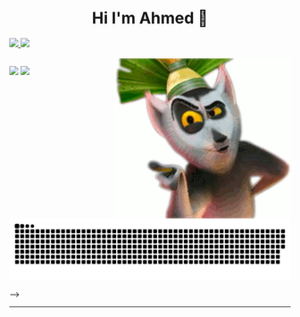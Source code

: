 <h1 align="center">Hi I'm Ahmed 👋</h1>
 <div>
  <a href="https://github.com/AhmedSayed2019">
  
  <img height="180em" src="https://github-readme-stats.vercel.app/api?username=babakoto&show_icons=true&theme=dracula&include_all_commits=true&count_private=true"/>
  <img height="180em" src="https://github-readme-stats.vercel.app/api/top-langs/?username=babakoto&layout=compact&langs_count=7&theme=dracula"/>
</div>
<div style="display: inline_block"><br>

  <img align="right" alt="babakoto" src="https://github.com/babakoto/babakoto/blob/main/mada.gif">
</div>
  
  
 
<div> 

  <a href = "mailto:e.AhmedSayed.cs2019@gmail.com"><img src="https://img.shields.io/badge/-Gmail-%23333?style=for-the-badge&logo=gmail&logoColor=white" target="_blank"></a>
  <a href="https://www.linkedin.com/in/ahmedsayed2019/" target="_blank"><img src="https://img.shields.io/badge/-LinkedIn-%230077B5?style=for-the-badge&logo=linkedin&logoColor=white" target="_blank"></a> 

 ![Snake animation](https://github.com/babakoto/babakoto/blob/main/github-contribution-grid-snake.svg)

 </div>
  
 
</div>








<!--
Hi! This is an easter egg.
Congratulations you found the first one!

[![Matrix SVG](https://raw.githubusercontent.com/rodrigograca31/rodrigograca31/master/matrix.svg)](https://www.youtube.com/watch?v=SDkAGkd4NLc)

<!-- [![Anurag's GitHub stats](https://github-readme-stats.vercel.app/api?username=Ahmedsayed2019)](https://github.com/anuraghazra/github-readme-stats) -->
<!-- 
<img alt="Raghav's github stats" src="https://github-readme-stats.vercel.app/api?username=AhmedSayed2019&&show_icons=true&title_color=ffffff&icon_color=bb2acf&text_color=daf7dc&bg_color=151515" > 
-->
<!-- # 👀 Hi stranger! 👋🏻 -->

<!-- 
# 🤔 About me:

- 🐇 Following the white rabbit
- 🐈 Cat dad 😻
- Professional 🐛 solver
- 👨🏻‍💻 Full-Stack Developer
- 💊 Coding the Matrix
- 😍 Emoji lover
- 🚀 One day I will see humans on Mars!
- 🐇🥚 There's easter eggs in this profile...
 -->
<!-- Watch this: https://www.youtube.com/watch?v=eC7xzavzEKY -->

-->

---
<!-- 
👇🏻 Here is a list of the Open Source projects I work on: 👇🏻


⭐️ From [rodrigograca31](https://github.com/rodrigograca31)
 -->
